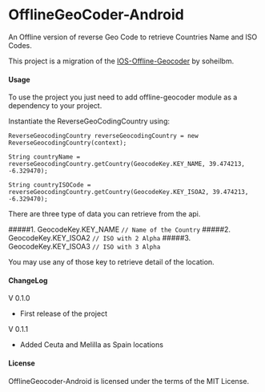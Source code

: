 OfflineGeoCoder-Android
=======================

An Offline version of reverse Geo Code to retrieve Countries Name and ISO Codes.

This project is a migration of the [IOS-Offline-Geocoder](https://github.com/soheilbm/IOS-Offline-GeoCoder) by soheilbm.

#### Usage

To use the project you just need to add offline-geocoder module as a dependency to your project.

Instantiate the ReverseGeoCodingCountry using:

```
ReverseGeocodingCountry reverseGeocodingCountry = new ReverseGeocodingCountry(context);
```

```
String countryName = reverseGeocodingCountry.getCountry(GeocodeKey.KEY_NAME, 39.474213, -6.329470);
```

```
String countryISOCode = reverseGeocodingCountry.getCountry(GeocodeKey.KEY_ISOA2, 39.474213, -6.329470);
```

There are three type of data you can retrieve from the api.

#####1. GeocodeKey.KEY_NAME   `// Name of the Country`
#####2. GeocodeKey.KEY_ISOA2  `// ISO with 2 Alpha`
#####3. GeocodeKey.KEY_ISOA3  `// ISO with 3 Alpha`

You may use any of those key to retrieve detail of the location.


#### ChangeLog

V 0.1.0
- First release of the project

V 0.1.1
- Added Ceuta and Melilla as Spain locations


#### License 

OfflineGeocoder-Android is licensed under the terms of the MIT License.
